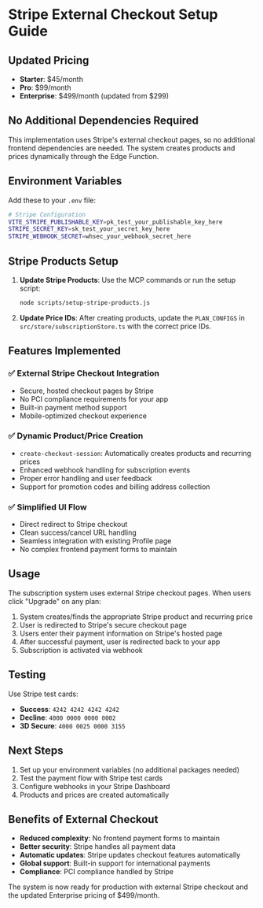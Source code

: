 # Stripe External Checkout Setup Guide

## Updated Pricing
- **Starter**: $45/month
- **Pro**: $99/month  
- **Enterprise**: $499/month (updated from $299)

## No Additional Dependencies Required

This implementation uses Stripe's external checkout pages, so no additional frontend dependencies are needed. The system creates products and prices dynamically through the Edge Function.

## Environment Variables

Add these to your `.env` file:

```bash
# Stripe Configuration
VITE_STRIPE_PUBLISHABLE_KEY=pk_test_your_publishable_key_here
STRIPE_SECRET_KEY=sk_test_your_secret_key_here
STRIPE_WEBHOOK_SECRET=whsec_your_webhook_secret_here
```

## Stripe Products Setup

1. **Update Stripe Products**: Use the MCP commands or run the setup script:
   ```bash
   node scripts/setup-stripe-products.js
   ```

2. **Update Price IDs**: After creating products, update the `PLAN_CONFIGS` in `src/store/subscriptionStore.ts` with the correct price IDs.

## Features Implemented

### ✅ External Stripe Checkout Integration
- Secure, hosted checkout pages by Stripe
- No PCI compliance requirements for your app
- Built-in payment method support
- Mobile-optimized checkout experience

### ✅ Dynamic Product/Price Creation
- `create-checkout-session`: Automatically creates products and recurring prices
- Enhanced webhook handling for subscription events
- Proper error handling and user feedback
- Support for promotion codes and billing address collection

### ✅ Simplified UI Flow
- Direct redirect to Stripe checkout
- Clean success/cancel URL handling
- Seamless integration with existing Profile page
- No complex frontend payment forms to maintain

## Usage

The subscription system uses external Stripe checkout pages. When users click "Upgrade" on any plan:

1. System creates/finds the appropriate Stripe product and recurring price
2. User is redirected to Stripe's secure checkout page
3. Users enter their payment information on Stripe's hosted page
4. After successful payment, user is redirected back to your app
5. Subscription is activated via webhook

## Testing

Use Stripe test cards:
- **Success**: `4242 4242 4242 4242`
- **Decline**: `4000 0000 0000 0002`
- **3D Secure**: `4000 0025 0000 3155`

## Next Steps

1. Set up your environment variables (no additional packages needed)
2. Test the payment flow with Stripe test cards
3. Configure webhooks in your Stripe Dashboard
4. Products and prices are created automatically

## Benefits of External Checkout

- **Reduced complexity**: No frontend payment forms to maintain
- **Better security**: Stripe handles all payment data
- **Automatic updates**: Stripe updates checkout features automatically
- **Global support**: Built-in support for international payments
- **Compliance**: PCI compliance handled by Stripe

The system is now ready for production with external Stripe checkout and the updated Enterprise pricing of $499/month.
